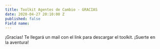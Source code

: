 ```yaml
---
title: Toolkit Agentes de Cambio - GRACIAS
date: 2020-04-27 20:10:00 Z
published: false
Field name: 
---
```


¡Gracias! Te llegará un mail con el link para descargar el toolkit. 
¡Suerte en la aventura!

<script>
  !function(f,b,e,v,n,t,s)
  {if(f.fbq)return;n=f.fbq=function(){n.callMethod?
  n.callMethod.apply(n,arguments):n.queue.push(arguments)};
  if(!f._fbq)f._fbq=n;n.push=n;n.loaded=!0;n.version='2.0';
  n.queue=[];t=b.createElement(e);t.async=!0;
  t.src=v;s=b.getElementsByTagName(e)[0];
  s.parentNode.insertBefore(t,s)}(window, document,'script',
  'https://connect.facebook.net/en_US/fbevents.js');
  fbq('init', '838105219917440');
  fbq('track', 'PageView');
</script>
<noscript><img height="1" width="1" style="display:none"
  src="https://www.facebook.com/tr?id=838105219917440&ev=PageView&noscript=1"
/></noscript>
